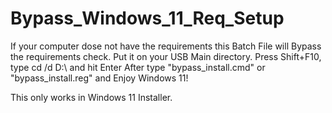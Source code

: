 # Bypass_Windows_11_Req_Setup
If your computer dose not have the requirements this Batch File will Bypass the requirements check.
Put it on your USB Main directory.
Press Shift+F10, type cd /d D:\ and hit Enter
After type "bypass_install.cmd" or "bypass_install.reg" and Enjoy Windows 11!

This only works in Windows 11 Installer.
